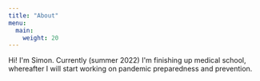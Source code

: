 ```yaml
---
title: "About"
menu:
  main:
    weight: 20
---
```

Hi! I'm Simon. Currently (summer 2022) I'm finishing up medical school, whereafter I will start working on pandemic preparedness and prevention.